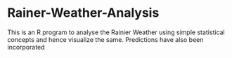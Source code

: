 # Rainer-Weather-Analysis
This is an R program to analyse the Rainier Weather using simple statistical concepts and hence visualize the same. Predictions have also been incorporated
